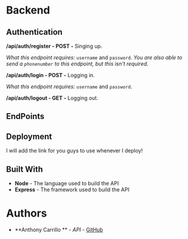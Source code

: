 # Backend

## Authentication

**/api/auth/register - POST -** Singing up.

*What this endpoint requires:* `username` and `password`.
*You are also able to send a `phonenumber` to this endpoint, but this isn't required.*

**/api/auth/login - POST -** Logging in.

*What this endpoint requires:* `username` and `password`.

**/api/auth/logout - GET -** Logging out.

## EndPoints

## Deployment

I will add the link for you guys to use whenever I deploy!

## Built With

* **Node** - The language used to build the API
* **Express** - The framework used to build the API


# Authors

* **Anthony Carrillo ** - *API* - [GitHub](https://github.com/anthony2698)

